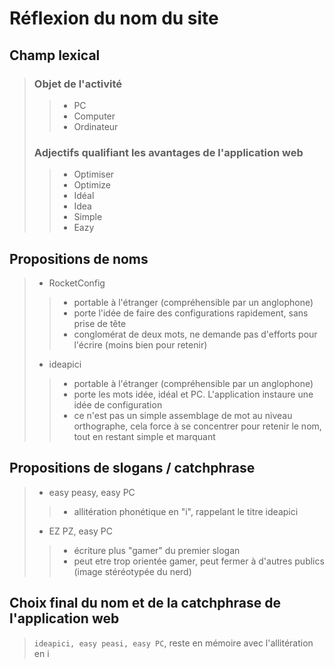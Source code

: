 # Réflexion du nom du site

## Champ lexical
>
> ### Objet de l'activité
> >
> > -   PC
> > -   Computer
> > -   Ordinateur
> >
>
> ### Adjectifs qualifiant les avantages de l'application web
>
> >
> > -   Optimiser
> > -   Optimize
> > -   Idéal
> > -   Idea
> > -   Simple
> > -   Eazy
> >
>

## Propositions de noms
>
> -   RocketConfig
> >   -   portable à l'étranger (compréhensible par un anglophone)
> >   -   porte l'idée de faire des configurations rapidement, sans prise de tête
> >   -   conglomérat de deux mots, ne demande pas d'efforts pour l'écrire (moins bien pour retenir)
> -   ideapici
> >   -   portable à l'étranger (compréhensible par un anglophone)
> >   -   porte les mots idée, idéal et PC. L'application instaure une idée de configuration
> >   -   ce n'est pas un simple assemblage de mot au niveau orthographe, cela force à se concentrer pour retenir le nom, tout en restant simple et marquant
>

## Propositions de slogans / catchphrase
>
> -   easy peasy, easy PC
> >   -   allitération phonétique en "i", rappelant le titre ideapici
> -   EZ PZ, easy PC
> >   -   écriture plus "gamer" du premier slogan
> >   -   peut etre trop orientée gamer, peut fermer à d'autres publics (image stéréotypée du nerd)
>

## Choix final du nom et de la catchphrase de l'application web
>
> `ideapici, easy peasi, easy PC`, reste en mémoire avec l'allitération en i
>

